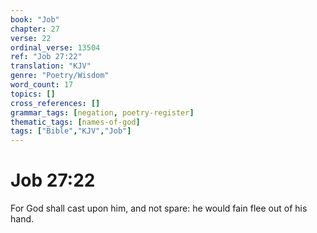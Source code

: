 ```yaml
---
book: "Job"
chapter: 27
verse: 22
ordinal_verse: 13504
ref: "Job 27:22"
translation: "KJV"
genre: "Poetry/Wisdom"
word_count: 17
topics: []
cross_references: []
grammar_tags: [negation, poetry-register]
thematic_tags: [names-of-god]
tags: ["Bible","KJV","Job"]
---
```


# Job 27:22

For God shall cast upon him, and not spare: he would fain flee out of his hand.
